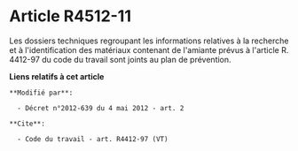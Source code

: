 # Article R4512-11

Les dossiers techniques regroupant les informations relatives à la recherche et à l'identification des matériaux contenant de
l'amiante prévus à l'article R. 4412-97 du code du travail sont joints au plan de prévention.

**Liens relatifs à cet article**

	**Modifié par**:

	  - Décret n°2012-639 du 4 mai 2012 - art. 2

	**Cite**:

	  - Code du travail - art. R4412-97 (VT)
